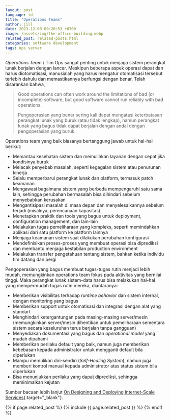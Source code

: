 ```yaml
---
layout: post
language: id
title: "Operations Teams"
author: jill
date: 2023-12-08 09:20:53 +0700
image: /assets/img/the-office-building.webp
related_post: related-posts.html
categories: software development
tags: ops server
---
```

*Operations Team* / Tim Ops sangat penting untuk menjaga sistem perangkat lunak berjalan dengan lancar. Meskipun beberapa aspek operasi dapat dan harus diotomatisasi, manusialah yang harus mengatur otomatisasi tersebut terlebih dahulu dan memastikannya berfungsi dengan benar. Telah disarankan bahwa, 

> Good operations can often work around the limitations of bad (or incomplete) software, but good software cannot run reliably with bad operations.
> 
> Pengoperasian yang benar sering kali dapat mengatasi keterbatasan perangkat lunak yang buruk (atau tidak lengkap), namun perangkat lunak yang bagus tidak dapat berjalan dengan andal dengan pengoperasian yang buruk.


Operations team yang baik biasanya bertanggung jawab untuk hal-hal berikut:
- Memantau kesehatan sistem dan memulihkan layanan dengan cepat jika kondisinya buruk
- Melacak penyebab masalah, seperti kegagalan sistem atau penurunan kinerja
- Selalu memperbarui perangkat lunak dan platform, termasuk patch keamanan
- Mengawasi bagaimana sistem yang berbeda mempengaruhi satu sama lain, sehingga perubahan bermasalah bisa dihindari sebelum menyebabkan kerusakan
- Mengantisipasi masalah di masa depan dan menyelesaikannya sebelum terjadi (misalnya, perencanaan kapasitas)
- Menetapkan praktik dan tools yang bagus untuk deployment, configuration management, dan lain-lain
- Melakukan tugas pemeliharaan yang kompleks, seperti memindahkan aplikasi dari satu platform ke platform lainnya
- Menjaga keamanan sistem saat dilakukan perubahan konfigurasi
- Mendefinisikan proses-proses yang membuat operasi bisa diprediksi dan membantu menjaga kestabilan production environment
- Melakukan transfer pengetahuan tentang sistem, bahkan ketika individu tim datang dan pergi

Pengoperasian yang bagus membuat tugas-tugas rutin menjadi lebih mudah, memungkinkan operations team fokus pada aktivitas yang bernilai tinggi. Maka perangkat lunak sistem-data harus bisa melakukan hal-hal yang mempermudah tugas rutin mereka, diantaranya: 
- Memberikan visibilitas terhadap *runtime behavior* dan sistem internal, dengan monitoring yang bagus
- Memberikan support untuk otomatisasi dan integrasi dengan alat yang standart
- Menghindari ketergantungan pada masing-masing server/mesin (memungkinkan server/mesin dihentikan untuk pemeliharaan sementara sistem secara keseluruhan terus berjalan tanpa gangguan)
- Menyediakan dokumentasi yang bagus dan *operational model* yang mudah dipahami
- Memberikan perilaku default yang baik, namun juga memberikan kebebasan kepada administrator untuk mengganti default bila diperlukan
- Mampu memulikan diri-sendiri (*Self-Healing System*), namun juga memberi kontrol manual kepada administrator atas status sistem bila diperlukan
- Bisa menunjukkan perilaku yang dapat diprediksi, sehingga meminimalkan kejutan

Sumber bacaan lebih lanjut [On Designing and Deploying Internet-Scale Services][hamilton]{:target="_blank"}.

[hamilton]: https://www.usenix.org/legacy/events/lisa07/tech/full_papers/hamilton/hamilton.pdf
 

{% if page.related_post %}
  {% include {{ page.related_post }} %}
{% endif %}